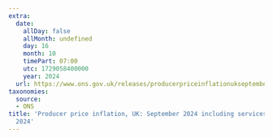 ```yaml
---
extra:
  date:
    allDay: false
    allMonth: undefined
    day: 16
    month: 10
    timePart: 07:00
    utc: 1729058400000
    year: 2024
  url: https://www.ons.gov.uk/releases/producerpriceinflationukseptember2024includingservicesjulytoseptember2024
taxonomies:
  source:
  - ONS
title: 'Producer price inflation, UK: September 2024 including services, July to September
  2024'
---
```

